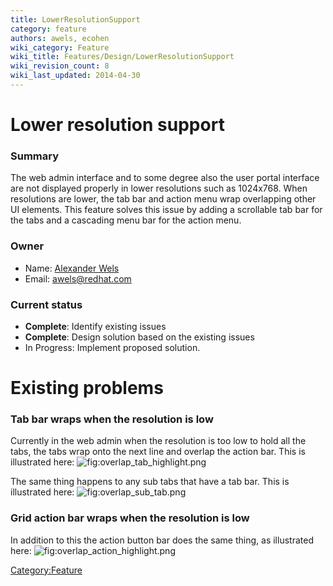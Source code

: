 ```yaml
---
title: LowerResolutionSupport
category: feature
authors: awels, ecohen
wiki_category: Feature
wiki_title: Features/Design/LowerResolutionSupport
wiki_revision_count: 8
wiki_last_updated: 2014-04-30
---
```


# Lower resolution support

### Summary

The web admin interface and to some degree also the user portal interface are not displayed properly in lower resolutions such as 1024x768. When resolutions are lower, the tab bar and action menu wrap overlapping other UI elements. This feature solves this issue by adding a scrollable tab bar for the tabs and a cascading menu bar for the action menu.

### Owner

*   Name: [Alexander Wels](User:awels)
*   Email: <awels@redhat.com>

### Current status

*   **Complete**: Identify existing issues
*   **Complete**: Design solution based on the existing issues
*   In Progress: Implement proposed solution.

# Existing problems

### Tab bar wraps when the resolution is low

Currently in the web admin when the resolution is too low to hold all the tabs, the tabs wrap onto the next line and overlap the action bar. This is illustrated here: ![](overlap_tab_highlight.png "fig:overlap_tab_highlight.png")

The same thing happens to any sub tabs that have a tab bar. This is illustrated here: ![](overlap_sub_tab.png "fig:overlap_sub_tab.png")

### Grid action bar wraps when the resolution is low

In addition to this the action button bar does the same thing, as illustrated here: ![](overlap_action_highlight.png "fig:overlap_action_highlight.png")

<Category:Feature>
